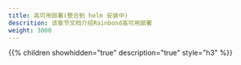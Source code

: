 ```yaml
---
title: 高可用部署(整合到 helm 安装中)
descrition: 该章节文档介绍Rainbond高可用部署
weight: 3000
---
```


{{% children showhidden="true" description="true" style="h3"  %}}
